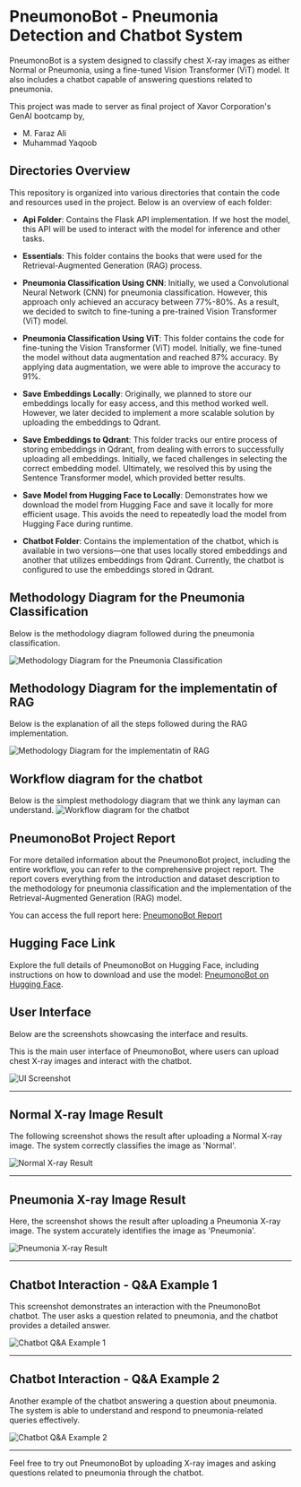 # PneumonoBot - Pneumonia Detection and Chatbot System

PneumonoBot is a system designed to classify chest X-ray images as either Normal or Pneumonia, using a fine-tuned Vision Transformer (ViT) model. It also includes a chatbot capable of answering questions related to pneumonia.

This project was made to server as final project of Xavor Corporation's GenAI bootcamp by,
- M. Faraz Ali
- Muhammad Yaqoob

## Directories Overview

This repository is organized into various directories that contain the code and resources used in the project. Below is an overview of each folder:

- **Api Folder**: Contains the Flask API implementation. If we host the model, this API will be used to interact with the model for inference and other tasks.

- **Essentials**: This folder contains the books that were used for the Retrieval-Augmented Generation (RAG) process.

- **Pneumonia Classification Using CNN**: Initially, we used a Convolutional Neural Network (CNN) for pneumonia classification. However, this approach only achieved an accuracy between 77%-80%. As a result, we decided to switch to fine-tuning a pre-trained Vision Transformer (ViT) model.

- **Pneumonia Classification Using ViT**: This folder contains the code for fine-tuning the Vision Transformer (ViT) model. Initially, we fine-tuned the model without data augmentation and reached 87% accuracy. By applying data augmentation, we were able to improve the accuracy to 91%.

- **Save Embeddings Locally**: Originally, we planned to store our embeddings locally for easy access, and this method worked well. However, we later decided to implement a more scalable solution by uploading the embeddings to Qdrant.

- **Save Embeddings to Qdrant**: This folder tracks our entire process of storing embeddings in Qdrant, from dealing with errors to successfully uploading all embeddings. Initially, we faced challenges in selecting the correct embedding model. Ultimately, we resolved this by using the Sentence Transformer model, which provided better results.

- **Save Model from Hugging Face to Locally**: Demonstrates how we download the model from Hugging Face and save it locally for more efficient usage. This avoids the need to repeatedly load the model from Hugging Face during runtime.

- **Chatbot Folder**: Contains the implementation of the chatbot, which is available in two versions—one that uses locally stored embeddings and another that utilizes embeddings from Qdrant. Currently, the chatbot is configured to use the embeddings stored in Qdrant.

## Methodology Diagram for the Pneumonia Classification
Below is the methodology diagram followed during the pneumonia classification.

![Methodology Diagram for the Pneumonia Classification](./Pneumonia%20Classification%20Using%20ViT/flowchart-Pneumonia%20Classification.jpg
)

## Methodology Diagram for the implementatin of RAG
Below is the explanation of all the steps followed during the RAG implementation.

![Methodology Diagram for the implementatin of RAG](./Save%20Embeddings%20to%20Qdrant/flowchart-RAG%20Methodology.jpg)

## Workflow diagram for the chatbot
Below is the simplest methodology diagram that we think any layman can understand.
![Workflow diagram for the chatbot](./chatbot/chatbot%20-%20flowchart.jpg)

## PneumonoBot Project Report

For more detailed information about the PneumonoBot project, including the entire workflow, you can refer to the comprehensive project report. The report covers everything from the introduction and dataset description to the methodology for pneumonia classification and the implementation of the Retrieval-Augmented Generation (RAG) model.

You can access the full report here: [PneumonoBot Report](./PneumonoBot%20Report.pdf)

## Hugging Face Link

Explore the full details of PneumonoBot on Hugging Face, including instructions on how to download and use the model: [PneumonoBot on Hugging Face](https://huggingface.co/M-Yaqoob/PneumonoBot).

## User Interface
Below are the screenshots showcasing the interface and results.

This is the main user interface of PneumonoBot, where users can upload chest X-ray images and interact with the chatbot. 

![UI Screenshot](./UI-Images/Ui.png)

---

## Normal X-ray Image Result

The following screenshot shows the result after uploading a Normal X-ray image. The system correctly classifies the image as 'Normal'.

![Normal X-ray Result](./UI-Images/Normal%20Classification.png)

---

## Pneumonia X-ray Image Result

Here, the screenshot shows the result after uploading a Pneumonia X-ray image. The system accurately identifies the image as 'Pneumonia'.

![Pneumonia X-ray Result](./UI-Images/Pneumonia%20Classification.png)

---

## Chatbot Interaction - Q&A Example 1

This screenshot demonstrates an interaction with the PneumonoBot chatbot. The user asks a question related to pneumonia, and the chatbot provides a detailed answer.

![Chatbot Q&A Example 1](./UI-Images/Chat1.png)

---

## Chatbot Interaction - Q&A Example 2

Another example of the chatbot answering a question about pneumonia. The system is able to understand and respond to pneumonia-related queries effectively.

![Chatbot Q&A Example 2](./UI-Images/Chat2.png)

---

Feel free to try out PneumonoBot by uploading X-ray images and asking questions related to pneumonia through the chatbot.

